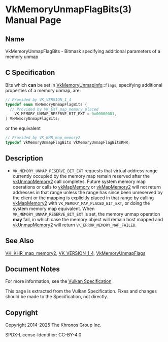 # VkMemoryUnmapFlagBits(3) Manual Page

## Name

VkMemoryUnmapFlagBits - Bitmask specifying additional parameters of a memory unmap



## [](#_c_specification)C Specification

Bits which **can** be set in [VkMemoryUnmapInfo](https://registry.khronos.org/vulkan/specs/latest/man/html/VkMemoryUnmapInfo.html)::`flags`, specifying additional properties of a memory unmap, are:

```c++
// Provided by VK_VERSION_1_4
typedef enum VkMemoryUnmapFlagBits {
  // Provided by VK_EXT_map_memory_placed
    VK_MEMORY_UNMAP_RESERVE_BIT_EXT = 0x00000001,
} VkMemoryUnmapFlagBits;
```

or the equivalent

```c++
// Provided by VK_KHR_map_memory2
typedef VkMemoryUnmapFlagBits VkMemoryUnmapFlagBitsKHR;
```

## [](#_description)Description

- `VK_MEMORY_UNMAP_RESERVE_BIT_EXT` requests that virtual address range currently occupied by the memory map remain reserved after the [vkUnmapMemory2](https://registry.khronos.org/vulkan/specs/latest/man/html/vkUnmapMemory2.html) call completes. Future system memory map operations or calls to [vkMapMemory](https://registry.khronos.org/vulkan/specs/latest/man/html/vkMapMemory.html) or [vkMapMemory2](https://registry.khronos.org/vulkan/specs/latest/man/html/vkMapMemory2.html) will not return addresses in that range unless the range has since been unreserved by the client or the mapping is explicitly placed in that range by calling [vkMapMemory2](https://registry.khronos.org/vulkan/specs/latest/man/html/vkMapMemory2.html) with `VK_MEMORY_MAP_PLACED_BIT_EXT`, or doing the system memory map equivalent. When `VK_MEMORY_UNMAP_RESERVE_BIT_EXT` is set, the memory unmap operation **may** fail, in which case the memory object will remain host mapped and [vkUnmapMemory2](https://registry.khronos.org/vulkan/specs/latest/man/html/vkUnmapMemory2.html) will return `VK_ERROR_MEMORY_MAP_FAILED`.

## [](#_see_also)See Also

[VK\_KHR\_map\_memory2](https://registry.khronos.org/vulkan/specs/latest/man/html/VK_KHR_map_memory2.html), [VK\_VERSION\_1\_4](https://registry.khronos.org/vulkan/specs/latest/man/html/VK_VERSION_1_4.html), [VkMemoryUnmapFlags](https://registry.khronos.org/vulkan/specs/latest/man/html/VkMemoryUnmapFlags.html)

## [](#_document_notes)Document Notes

For more information, see the [Vulkan Specification](https://registry.khronos.org/vulkan/specs/latest/html/vkspec.html#VkMemoryUnmapFlagBits)

This page is extracted from the Vulkan Specification. Fixes and changes should be made to the Specification, not directly.

## [](#_copyright)Copyright

Copyright 2014-2025 The Khronos Group Inc.

SPDX-License-Identifier: CC-BY-4.0